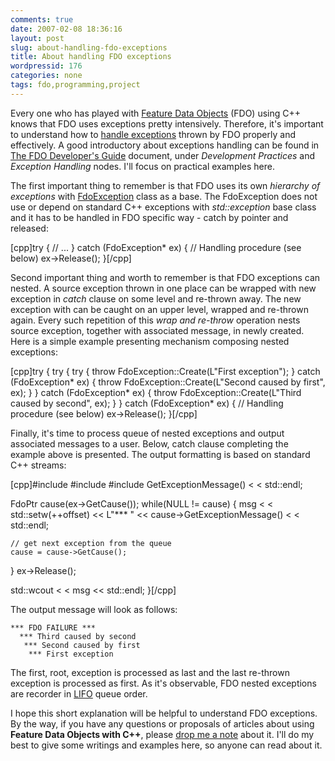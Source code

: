 ```yaml
---
comments: true
date: 2007-02-08 18:36:16
layout: post
slug: about-handling-fdo-exceptions
title: About handling FDO exceptions
wordpressid: 176
categories: none
tags: fdo,programming,project
---
```


Every one who has played with [Feature Data Objects](http://fdo.osgeo.org/) (FDO) using C++ knows that FDO uses exceptions pretty intensively. Therefore, it's important to understand how to [handle exceptions](http://en.wikipedia.org/wiki/Exception_handling) thrown by FDO properly and effectively. A good introductory about exceptions handling can be found in [The FDO Developer's Guide](http://fdo.osgeo.org/documentation.html) document, under _Development Practices_ and _Exception Handling_ nodes. I'll focus on practical examples here.







The first important thing to remember is that FDO uses its own _hierarchy of exceptions_ with [FdoException](http://fdo.osgeo.org/files/fdo/docs/FDO_API/db/dee/class_fdo_exception.html) class as a base. The FdoException does not use or depend on standard C++ exceptions with _std::exception_ base class and it has to be handled in FDO specific way - catch by pointer and released:



[cpp]try {
  // ... 
}
catch (FdoException* ex) {
  // Handling procedure (see below)
  ex->Release();
}[/cpp]



Second important thing and worth to remember is that FDO exceptions can nested. A source exception thrown in one place can be wrapped with new exception in _catch_ clause on some level and re-thrown away. The new exception with can be caught on an upper level, wrapped and re-thrown again. Every such repetition of this _wrap and re-throw_ operation nests source exception, together with associated message, in newly created. Here is a simple example presenting mechanism composing nested exceptions:



[cpp]try {
  try {
    try {
      throw FdoException::Create(L"First exception");
    }
    catch (FdoException* ex) {
      throw FdoException::Create(L"Second caused by first", ex);
    }
  }
  catch (FdoException* ex) {
      throw FdoException::Create(L"Third caused by second", ex);
  }
}
catch (FdoException* ex) {
  // Handling procedure (see below)
  ex->Release();
}[/cpp]



Finally, it's time to process queue of nested exceptions and output associated messages to a user. Below, catch clause completing the example above is presented. The output formatting is based on standard C++ streams:



[cpp]#include 
#include 
#include GetExceptionMessage()
        < < std::endl;
    
  FdoPtr cause(ex->GetCause());
  while(NULL != cause)
  {
    msg < < std::setw(++offset)
          << L"*** "
          << cause->GetExceptionMessage()
          < < std::endl;

    // get next exception from the queue
    cause = cause->GetCause();
  }
  ex->Release();

  std::wcout < < msg << std::endl;
}[/cpp]



The output message will look as follows:


    
    
    *** FDO FAILURE ***
      *** Third caused by second
       *** Second caused by first
        *** First exception
    





The first, root, exception is processed as last and the last re-thrown exception is processed as first. As it's observable, FDO nested exceptions are recorder in [LIFO](http://en.wikipedia.org/wiki/FIFO_and_LIFO_accounting) queue order.




I hope this short explanation will be helpful to understand FDO exceptions. By the way, if you have any questions or proposals of articles about using **Feature Data Objects with C++**, please [drop me a note](http://mateusz.loskot.net/contact/) about it. I'll do my best to give some writings and examples here, so anyone can read about it.
